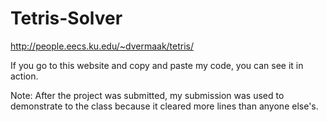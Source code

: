 # Tetris-Solver

http://people.eecs.ku.edu/~dvermaak/tetris/

If you go to this website and copy and paste my code, you can see it in action.

Note: After the project was submitted, my submission was used to demonstrate to the class because it cleared more lines than anyone else's.

